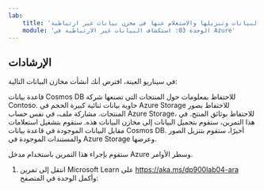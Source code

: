 ```yaml
---
lab:
    title: 'النشاط المعملي 04: تحميل البيانات وتنزيلها والاستعلام عنها في مخزن بيانات غير ارتباطية'
    module: 'الوحدة 03: استكشاف البيانات غير الارتباطية في Azure'
---
```


## الإرشادات
في سيناريو العينة، افترض أنك أنشأت مخازن البيانات التالية:

قاعدة بيانات Cosmos DB للاحتفاظ بمعلومات حول المنتجات التي تصنعها شركة Contoso.
حاوية بيانات ثنائية كبيرة الحجم في Azure Storage للاحتفاظ بصور المنتجات.
مشاركة ملف، في نفس حساب Azure Storage، للاحتفاظ بوثائق المنتج.
في هذا التمرين، ستقوم بتحميل البيانات إلى مخازن البيانات هذه. ستقوم بتشغيل استعلامات مقابل البيانات الموجودة في قاعدة بيانات Cosmos DB. أخيرًا، ستقوم بتنزيل الصور والمستندات الموجودة في Azure Storage وعرضها.

ستقوم بإجراء هذا التمرين باستخدام مدخل Azure وسطر الأوامر.

1.	انتقل إلى تمرين Microsoft Learn على https://aka.ms/dp900lab04-ara وأكمل الوحدة في المتصفح: 
